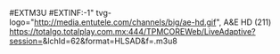 #EXTM3U
#EXTINF:-1" tvg-logo="http://media.entutele.com/channels/big/ae-hd.gif", A&E HD (211)
https://totalgo.totalplay.com.mx:444/TPMCOREWeb/LiveAdaptive?session=<SESSION>&lchId=62&format=HLSAD&f=.m3u8
